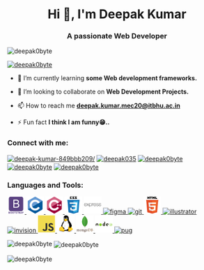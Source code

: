<h1 align="center">Hi 👋, I'm Deepak Kumar</h1>
<h3 align="center">A passionate Web Developer</h3>

<p align="left"> <img src="https://komarev.com/ghpvc/?username=deepak0byte&label=Profile%20views&color=0e75b6&style=flat" alt="deepak0byte" /> </p>

<p align="left"> <a href="https://github.com/ryo-ma/github-profile-trophy"><img src="https://github-profile-trophy.vercel.app/?username=deepak0byte" alt="deepak0byte" /></a> </p>

- 🌱 I’m currently learning **some Web development frameworks.**

- 👯 I’m looking to collaborate on **Web Development Projects.**

- 📫 How to reach me **deepak.kumar.mec20@itbhu.ac.in**

- ⚡ Fun fact **I think I am funny😁..**

<h3 align="left">Connect with me:</h3>
<p align="left">
<a href="https://linkedin.com/in/deepak-kumar-849bbb209/" target="blank"><img align="center" src="https://raw.githubusercontent.com/rahuldkjain/github-profile-readme-generator/master/src/images/icons/Social/linked-in-alt.svg" alt="deepak-kumar-849bbb209/" height="30" width="40" /></a>
<a href="https://www.codechef.com/users/deepak035" target="blank"><img align="center" src="https://cdn.jsdelivr.net/npm/simple-icons@3.1.0/icons/codechef.svg" alt="deepak035" height="30" width="40" /></a>
<a href="https://www.hackerrank.com/deepak0byte" target="blank"><img align="center" src="https://raw.githubusercontent.com/rahuldkjain/github-profile-readme-generator/master/src/images/icons/Social/hackerrank.svg" alt="deepak0byte" height="30" width="40" /></a>
<a href="https://codeforces.com/profile/deepak0byte" target="blank"><img align="center" src="https://cdn.jsdelivr.net/npm/simple-icons@3.0.1/icons/codeforces.svg" alt="deepak0byte" height="30" width="40" /></a>
<a href="https://auth.geeksforgeeks.org/user/deepak0byte" target="blank"><img align="center" src="https://raw.githubusercontent.com/rahuldkjain/github-profile-readme-generator/master/src/images/icons/Social/geeks-for-geeks.svg" alt="deepak0byte" height="30" width="40" /></a>
</p>

<h3 align="left">Languages and Tools:</h3>
<p align="left"> <a href="https://getbootstrap.com" target="_blank"> <img src="https://raw.githubusercontent.com/devicons/devicon/master/icons/bootstrap/bootstrap-plain-wordmark.svg" alt="bootstrap" width="40" height="40"/> </a> <a href="https://www.cprogramming.com/" target="_blank"> <img src="https://raw.githubusercontent.com/devicons/devicon/master/icons/c/c-original.svg" alt="c" width="40" height="40"/> </a> <a href="https://www.w3schools.com/cpp/" target="_blank"> <img src="https://raw.githubusercontent.com/devicons/devicon/master/icons/cplusplus/cplusplus-original.svg" alt="cplusplus" width="40" height="40"/> </a> <a href="https://www.w3schools.com/css/" target="_blank"> <img src="https://raw.githubusercontent.com/devicons/devicon/master/icons/css3/css3-original-wordmark.svg" alt="css3" width="40" height="40"/> </a> <a href="https://expressjs.com" target="_blank"> <img src="https://raw.githubusercontent.com/devicons/devicon/master/icons/express/express-original-wordmark.svg" alt="express" width="40" height="40"/> </a> <a href="https://www.figma.com/" target="_blank"> <img src="https://www.vectorlogo.zone/logos/figma/figma-icon.svg" alt="figma" width="40" height="40"/> </a> <a href="https://git-scm.com/" target="_blank"> <img src="https://www.vectorlogo.zone/logos/git-scm/git-scm-icon.svg" alt="git" width="40" height="40"/> </a> <a href="https://www.w3.org/html/" target="_blank"> <img src="https://raw.githubusercontent.com/devicons/devicon/master/icons/html5/html5-original-wordmark.svg" alt="html5" width="40" height="40"/> </a> <a href="https://www.adobe.com/in/products/illustrator.html" target="_blank"> <img src="https://www.vectorlogo.zone/logos/adobe_illustrator/adobe_illustrator-icon.svg" alt="illustrator" width="40" height="40"/> </a> <a href="https://www.invisionapp.com/" target="_blank"> <img src="https://www.vectorlogo.zone/logos/invisionapp/invisionapp-icon.svg" alt="invision" width="40" height="40"/> </a> <a href="https://developer.mozilla.org/en-US/docs/Web/JavaScript" target="_blank"> <img src="https://raw.githubusercontent.com/devicons/devicon/master/icons/javascript/javascript-original.svg" alt="javascript" width="40" height="40"/> </a> <a href="https://www.linux.org/" target="_blank"> <img src="https://raw.githubusercontent.com/devicons/devicon/master/icons/linux/linux-original.svg" alt="linux" width="40" height="40"/> </a> <a href="https://www.mongodb.com/" target="_blank"> <img src="https://raw.githubusercontent.com/devicons/devicon/master/icons/mongodb/mongodb-original-wordmark.svg" alt="mongodb" width="40" height="40"/> </a> <a href="https://nodejs.org" target="_blank"> <img src="https://raw.githubusercontent.com/devicons/devicon/master/icons/nodejs/nodejs-original-wordmark.svg" alt="nodejs" width="40" height="40"/> </a> <a href="https://pugjs.org" target="_blank"> <img src="https://cdn.worldvectorlogo.com/logos/pug.svg" alt="pug" width="40" height="40"/> </a> </p>

<p><img align="left" src="https://github-readme-stats.vercel.app/api/top-langs?username=deepak0byte&show_icons=true&locale=en&layout=compact" alt="deepak0byte" /></p>

<p>&nbsp;<img align="center" src="https://github-readme-stats.vercel.app/api?username=deepak0byte&show_icons=true&locale=en" alt="deepak0byte" /></p>

<p><img align="center" src="https://github-readme-streak-stats.herokuapp.com/?user=deepak0byte&" alt="deepak0byte" /></p>

